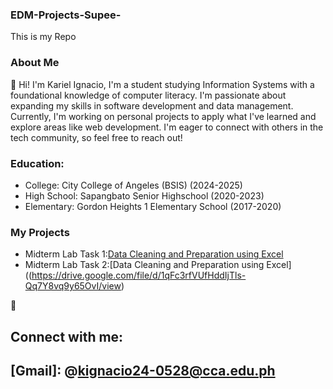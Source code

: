 ### EDM-Projects-Supee-
This is my Repo
### About Me
👋 Hi! I'm Kariel Ignacio, I'm a student studying Information Systems with a foundational knowledge of computer literacy. I'm passionate about expanding my skills in software development and data management. Currently, I'm working on personal projects to apply what I've learned and explore areas like web development. I'm eager to connect with others in the tech community, so feel free to reach out!
### Education:
- College: City College of Angeles (BSIS) (2024-2025)
- High School: Sapangbato Senior Highschool (2020-2023)
- Elementary: Gordon Heights 1 Elementary School (2017-2020)
### My Projects
- Midterm Lab Task 1:[Data Cleaning and Preparation using Excel](Midterm%20Task%201/Task1.md)
- Midterm Lab Task 2:[Data Cleaning and Preparation using Excel]((https://drive.google.com/file/d/1qFc3rfVUfHddIjTls-Qq7Y8vq9y65OvI/view)

 🤳 <h2> Connect with me:<h2>
[Gmail]: @kignacio24-0528@cca.edu.ph



